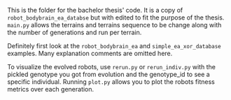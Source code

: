This is the folder for the bachelor thesis' code. It is a copy of `robot_bodybrain_ea_databse` but with edited to fit the purpose of the thesis. 
`main.py` allows the terrains and terrains sequence to be change along with the number of generations and run per terrain.

Definitely first look at the `robot_bodybrain_ea` and `simple_ea_xor_database` examples.
Many explanation comments are omitted here.

To visualize the evolved robots, use `rerun.py` or `rerun_indiv.py` with the pickled genotype you got from evolution and the genotype_id to see a specific individual.
Running `plot.py` allows you to plot the robots fitness metrics over each generation.
